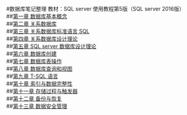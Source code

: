 #数据库笔记整理 
教材：SQL server 使用教程第5版（SQL server 2016版）  
##[第一章 数据库基本概念][第一章]  
##[第二章 关系数据库][第二章]  
##[第三章 关系数据库标准语言 SQL][第三章]  
##[第四章 关系数据库设计理论][第四章]  
##[第五章 SQL server 数据库设计理论][第五章]  
##[第六章 数据库创建][第六章]  
##[第七章 数据库表操作][第七章]  
##[第八章 数据库查询和视图][第八章]  
##[第九章 T-SQL 语言][第九章]  
##[第十章 索引与数据完整性][第十章]  
##[第十一章 存储过程与触发器][第十一章]  
##[第十二章 备份与恢复][第十二章]  
##[第十三章 数据安全管理][第十三章]  

[第一章]: 数据库基本概念.md
[第二章]: 关系数据库.md
[第三章]: 关系数据库标准语言SQL.md
[第四章]: 关系数据库设计理论.md
[第五章]: SQL_server数据库设计理论.md
[第六章]: 数据库创建.md
[第七章]: 数据库表操作.md
[第八章]: 数据库查询和视图.md
[第九章]: T-SQL语言.md
[第十章]: 索引与数据完整性.md
[第十一章]: 存储过程与触发器.md
[第十二章]: 备份与恢复.md
[第十三章]: 数据安全管理.md
